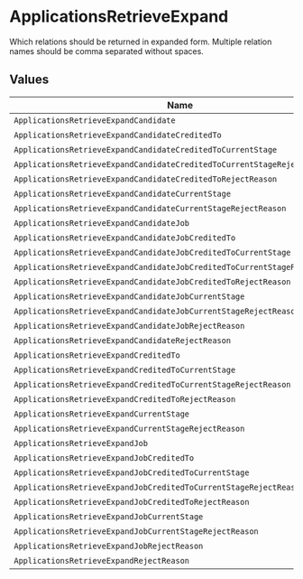 # ApplicationsRetrieveExpand

Which relations should be returned in expanded form. Multiple relation names should be comma separated without spaces.


## Values

| Name                                                                       | Value                                                                      |
| -------------------------------------------------------------------------- | -------------------------------------------------------------------------- |
| `ApplicationsRetrieveExpandCandidate`                                      | candidate                                                                  |
| `ApplicationsRetrieveExpandCandidateCreditedTo`                            | candidate,credited_to                                                      |
| `ApplicationsRetrieveExpandCandidateCreditedToCurrentStage`                | candidate,credited_to,current_stage                                        |
| `ApplicationsRetrieveExpandCandidateCreditedToCurrentStageRejectReason`    | candidate,credited_to,current_stage,reject_reason                          |
| `ApplicationsRetrieveExpandCandidateCreditedToRejectReason`                | candidate,credited_to,reject_reason                                        |
| `ApplicationsRetrieveExpandCandidateCurrentStage`                          | candidate,current_stage                                                    |
| `ApplicationsRetrieveExpandCandidateCurrentStageRejectReason`              | candidate,current_stage,reject_reason                                      |
| `ApplicationsRetrieveExpandCandidateJob`                                   | candidate,job                                                              |
| `ApplicationsRetrieveExpandCandidateJobCreditedTo`                         | candidate,job,credited_to                                                  |
| `ApplicationsRetrieveExpandCandidateJobCreditedToCurrentStage`             | candidate,job,credited_to,current_stage                                    |
| `ApplicationsRetrieveExpandCandidateJobCreditedToCurrentStageRejectReason` | candidate,job,credited_to,current_stage,reject_reason                      |
| `ApplicationsRetrieveExpandCandidateJobCreditedToRejectReason`             | candidate,job,credited_to,reject_reason                                    |
| `ApplicationsRetrieveExpandCandidateJobCurrentStage`                       | candidate,job,current_stage                                                |
| `ApplicationsRetrieveExpandCandidateJobCurrentStageRejectReason`           | candidate,job,current_stage,reject_reason                                  |
| `ApplicationsRetrieveExpandCandidateJobRejectReason`                       | candidate,job,reject_reason                                                |
| `ApplicationsRetrieveExpandCandidateRejectReason`                          | candidate,reject_reason                                                    |
| `ApplicationsRetrieveExpandCreditedTo`                                     | credited_to                                                                |
| `ApplicationsRetrieveExpandCreditedToCurrentStage`                         | credited_to,current_stage                                                  |
| `ApplicationsRetrieveExpandCreditedToCurrentStageRejectReason`             | credited_to,current_stage,reject_reason                                    |
| `ApplicationsRetrieveExpandCreditedToRejectReason`                         | credited_to,reject_reason                                                  |
| `ApplicationsRetrieveExpandCurrentStage`                                   | current_stage                                                              |
| `ApplicationsRetrieveExpandCurrentStageRejectReason`                       | current_stage,reject_reason                                                |
| `ApplicationsRetrieveExpandJob`                                            | job                                                                        |
| `ApplicationsRetrieveExpandJobCreditedTo`                                  | job,credited_to                                                            |
| `ApplicationsRetrieveExpandJobCreditedToCurrentStage`                      | job,credited_to,current_stage                                              |
| `ApplicationsRetrieveExpandJobCreditedToCurrentStageRejectReason`          | job,credited_to,current_stage,reject_reason                                |
| `ApplicationsRetrieveExpandJobCreditedToRejectReason`                      | job,credited_to,reject_reason                                              |
| `ApplicationsRetrieveExpandJobCurrentStage`                                | job,current_stage                                                          |
| `ApplicationsRetrieveExpandJobCurrentStageRejectReason`                    | job,current_stage,reject_reason                                            |
| `ApplicationsRetrieveExpandJobRejectReason`                                | job,reject_reason                                                          |
| `ApplicationsRetrieveExpandRejectReason`                                   | reject_reason                                                              |
